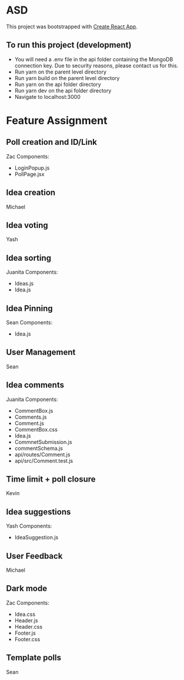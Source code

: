 # ASD

This project was bootstrapped with [Create React App](https://github.com/facebook/create-react-app).

## To run this project (development)

- You will need a .env file in the api folder containing the MongoDB connection key. Due to security reasons, please contact us for this.
- Run yarn on the parent level directory
- Run yarn build on the parent level directory
- Run yarn on the api folder directory
- Run yarn dev on the api folder directory
- Navigate to localhost:3000

# Feature Assignment

## Poll creation and ID/Link

Zac
Components:

- LoginPopup.js
- PollPage.jsx

## Idea creation

Michael

## Idea voting

Yash

## Idea sorting

Juanita
Components:

- Ideas.js
- Idea.js

## Idea Pinning

Sean
Components:

- Idea.js

## User Management

Sean

## Idea comments

Juanita
Components:

- CommentBox.js
- Comments.js
- Comment.js
- CommentBox.css
- Idea.js
- CommnetSubmission.js
- commentSchema.js
- api/routes/Comment.js
- api/src/Comment.test.js

## Time limit + poll closure

Kevin

## Idea suggestions

Yash
Components:

- IdeaSuggestion.js

## User Feedback

Michael

## Dark mode

Zac
Components:

- Idea.css
- Header.js
- Header.css
- Footer.js
- Footer.css

## Template polls

Sean
